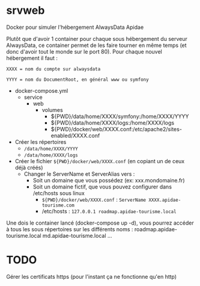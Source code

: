 # srvweb
Docker pour simuler l'hébergement AlwaysData Apidae

Plutôt que d'avoir 1 container pour chaque sous hébergement du serveur AlwaysData, ce container permet de les faire tourner en même temps (et donc d'avoir tout le monde sur le port 80).
Pour chaque nouvel hébergement il faut :

`XXXX = nom du compte sur alwaysdata`

`YYYY = nom du DocumentRoot, en général www ou symfony`

- docker-compose.yml
  - service
    - web
      - volumes
        - ${PWD}/data/home/XXXX/symfony:/home/XXXX/YYYY
        - ${PWD}/data/home/XXXX/logs:/home/XXXX/logs
        - ${PWD}/docker/web/XXXX.conf:/etc/apache2/sites-enabled/XXXX.conf
- Créer les répertoires
  - `/data/home/XXXX/YYYY`
  - `/data/home/XXXX/logs`
- Créer le fichier `${PWD}/docker/web/XXXX.conf` (en copiant un de ceux déjà créés)
  - Changer le ServerName et ServerAlias vers :
    - Soit un domaine que vous possédez (ex: xxx.mondomaine.fr)
    - Soit un domaine fictif, que vous pouvez configurer dans /etc/hosts sous linux
      - `${PWD}/docker/web/XXXX.conf` : `ServerName XXXX.apidae-tourisme.com`
      - /etc/hosts : `127.0.0.1	roadmap.apidae-tourisme.local`
      
 Une dois le container lancé (docker-compose up -d), vous pourrez accéder à tous les sous répertoires sur les différents noms :
 roadmap.apidae-tourisme.local
 md.apidae-tourisme.local
 ...
 
 # TODO
 Gérer les certificats https (pour l'instant ça ne fonctionne qu'en http)